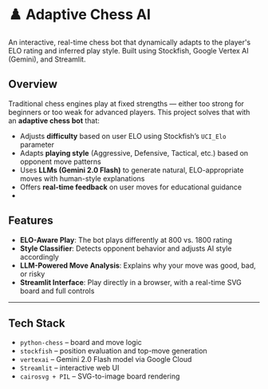 # ♟️ Adaptive Chess AI

An interactive, real-time chess bot that dynamically adapts to the player's ELO rating and inferred play style. Built using Stockfish, Google Vertex AI (Gemini), and Streamlit.

## Overview

Traditional chess engines play at fixed strengths — either too strong for beginners or too weak for advanced players. This project solves that with an **adaptive chess bot** that:

- Adjusts **difficulty** based on user ELO using Stockfish’s `UCI_Elo` parameter
- Adapts **playing style** (Aggressive, Defensive, Tactical, etc.) based on opponent move patterns
- Uses **LLMs (Gemini 2.0 Flash)** to generate natural, ELO-appropriate moves with human-style explanations
- Offers **real-time feedback** on user moves for educational guidance
- 
## Features

- **ELO-Aware Play**: The bot plays differently at 800 vs. 1800 rating
- **Style Classifier**: Detects opponent behavior and adjusts AI style accordingly
- **LLM-Powered Move Analysis**: Explains why your move was good, bad, or risky
- **Streamlit Interface**: Play directly in a browser, with a real-time SVG board and full controls

---

## Tech Stack

- `python-chess` – board and move logic
- `stockfish` – position evaluation and top-move generation
- `vertexai` – Gemini 2.0 Flash model via Google Cloud
- `Streamlit` – interactive web UI
- `cairosvg + PIL` – SVG-to-image board rendering
